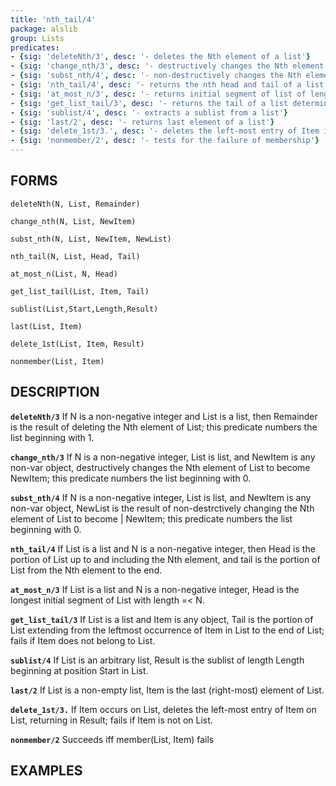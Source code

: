 ```yaml
---
title: 'nth_tail/4'
package: alslib
group: Lists
predicates:
- {sig: 'deleteNth/3', desc: '- deletes the Nth element of a list'}
- {sig: 'change_nth/3', desc: '- destructively changes the Nth element of a list'}
- {sig: 'subst_nth/4', desc: '- non-destructively changes the Nth element of a list'}
- {sig: 'nth_tail/4', desc: '- returns the nth head and tail of a list'}
- {sig: 'at_most_n/3', desc: '- returns initial segment of list of length =< N'}
- {sig: 'get_list_tail/3', desc: '- returns the tail of a list determined by an element'}
- {sig: 'sublist/4', desc: '- extracts a sublist from a list'}
- {sig: 'last/2', desc: '- returns last element of a list'}
- {sig: 'delete_1st/3.', desc: '- deletes the left-most entry of Item in List'}
- {sig: 'nonmember/2', desc: '-	tests for the failure of membership'}
---
```

## FORMS

`deleteNth(N, List, Remainder)`

`change_nth(N, List, NewItem)`

`subst_nth(N, List, NewItem, NewList)`

`nth_tail(N, List, Head, Tail)`

`at_most_n(List, N, Head)`

`get_list_tail(List, Item, Tail)`

`sublist(List,Start,Length,Result)`

`last(List, Item)`

`delete_1st(List, Item, Result)`

`nonmember(List, Item)`

## DESCRIPTION

**`deleteNth/3`** If N is a non-negative integer and List is a list, then Remainder
    is the result of deleting the Nth element of List; this predicate
    numbers the list beginning with 1.

**`change_nth/3`** If N is a non-negative integer, List is list, and NewItem is any
    non-var object, destructively changes the Nth element of List to become
    NewItem; this predicate numbers the list beginning with 0.

**`subst_nth/4`** If N is a non-negative integer, List is list, and NewItem is any
    non-var object, NewList is the result of non-destrctively changing
    the Nth element of List to become |	NewItem;
    this predicate numbers the list beginning with 0.

**`nth_tail/4`** If List is a list and N is a non-negative integer, then Head is
    the portion of List up to and including the Nth element,
    and tail is the portion of List from the Nth element to the end.

**`at_most_n/3`** If List is a list and N is a non-negative integer, Head is the
    longest initial segment of List with length =< N.

**`get_list_tail/3`** If List is a list and Item is any object, Tail is the portion
    of List extending from the leftmost occurrence of Item in List
    to the end of List; fails if Item does not belong to List.

**`sublist/4`** If List is an arbitrary list, Result is the sublist of length Length
    beginning at position Start in List.

**`last/2`** If List is a non-empty list, Item is the last (right-most) element
    of List.

**`delete_1st/3.`** If Item occurs on List, deletes the left-most entry of Item on
    List, returning in Result; fails if Item is not on List.

**`nonmember/2`** Succeeds iff member(List, Item) fails

## EXAMPLES

